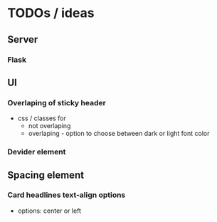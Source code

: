 # TODOs / ideas

## Server

### Flask

## UI

### Overlaping of sticky header
- css / classes for
  - not overlaping
  - overlaping - option to choose between dark or light font color

### Devider element

## Spacing element

### Card headlines text-align options
- options: center or left

